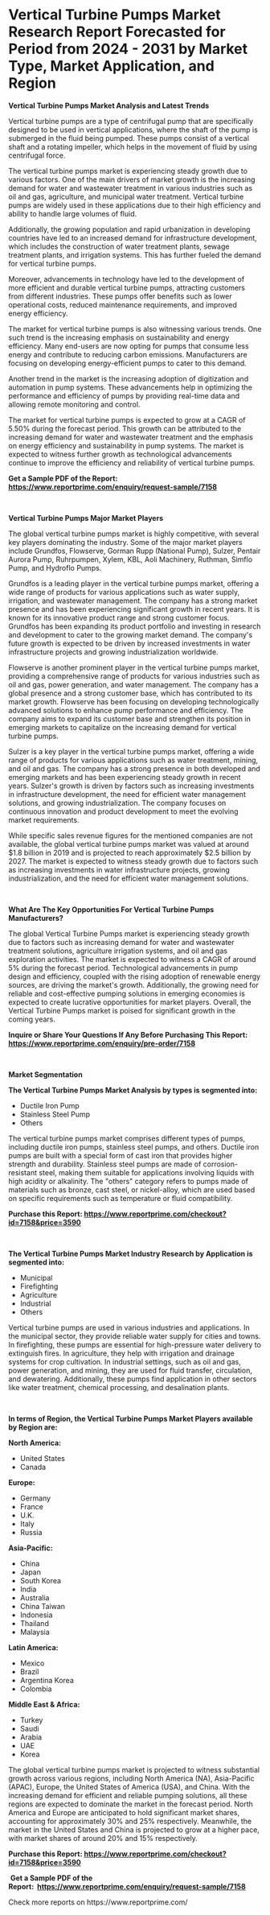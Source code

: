<p><h1>Vertical Turbine Pumps Market Research Report Forecasted for Period from 2024 -  2031 by Market Type, Market Application, and Region</h1></p><p><strong>Vertical Turbine Pumps Market Analysis and Latest Trends</strong></p>
<p><p>Vertical turbine pumps are a type of centrifugal pump that are specifically designed to be used in vertical applications, where the shaft of the pump is submerged in the fluid being pumped. These pumps consist of a vertical shaft and a rotating impeller, which helps in the movement of fluid by using centrifugal force.</p><p>The vertical turbine pumps market is experiencing steady growth due to various factors. One of the main drivers of market growth is the increasing demand for water and wastewater treatment in various industries such as oil and gas, agriculture, and municipal water treatment. Vertical turbine pumps are widely used in these applications due to their high efficiency and ability to handle large volumes of fluid.</p><p>Additionally, the growing population and rapid urbanization in developing countries have led to an increased demand for infrastructure development, which includes the construction of water treatment plants, sewage treatment plants, and irrigation systems. This has further fueled the demand for vertical turbine pumps.</p><p>Moreover, advancements in technology have led to the development of more efficient and durable vertical turbine pumps, attracting customers from different industries. These pumps offer benefits such as lower operational costs, reduced maintenance requirements, and improved energy efficiency.</p><p>The market for vertical turbine pumps is also witnessing various trends. One such trend is the increasing emphasis on sustainability and energy efficiency. Many end-users are now opting for pumps that consume less energy and contribute to reducing carbon emissions. Manufacturers are focusing on developing energy-efficient pumps to cater to this demand.</p><p>Another trend in the market is the increasing adoption of digitization and automation in pump systems. These advancements help in optimizing the performance and efficiency of pumps by providing real-time data and allowing remote monitoring and control.</p><p>The market for vertical turbine pumps is expected to grow at a CAGR of 5.50% during the forecast period. This growth can be attributed to the increasing demand for water and wastewater treatment and the emphasis on energy efficiency and sustainability in pump systems. The market is expected to witness further growth as technological advancements continue to improve the efficiency and reliability of vertical turbine pumps.</p></p>
<p><strong>Get a Sample PDF of the Report:&nbsp; <a href="https://www.reportprime.com/enquiry/request-sample/7158">https://www.reportprime.com/enquiry/request-sample/7158</a></strong></p>
<p>&nbsp;</p>
<p><strong>Vertical Turbine Pumps Major Market Players</strong></p>
<p><p>The global vertical turbine pumps market is highly competitive, with several key players dominating the industry. Some of the major market players include Grundfos, Flowserve, Gorman Rupp (National Pump), Sulzer, Pentair Aurora Pump, Ruhrpumpen, Xylem, KBL, Aoli Machinery, Ruthman, Simflo Pump, and Hydroflo Pumps.</p><p>Grundfos is a leading player in the vertical turbine pumps market, offering a wide range of products for various applications such as water supply, irrigation, and wastewater management. The company has a strong market presence and has been experiencing significant growth in recent years. It is known for its innovative product range and strong customer focus. Grundfos has been expanding its product portfolio and investing in research and development to cater to the growing market demand. The company's future growth is expected to be driven by increased investments in water infrastructure projects and growing industrialization worldwide.</p><p>Flowserve is another prominent player in the vertical turbine pumps market, providing a comprehensive range of products for various industries such as oil and gas, power generation, and water management. The company has a global presence and a strong customer base, which has contributed to its market growth. Flowserve has been focusing on developing technologically advanced solutions to enhance pump performance and efficiency. The company aims to expand its customer base and strengthen its position in emerging markets to capitalize on the increasing demand for vertical turbine pumps.</p><p>Sulzer is a key player in the vertical turbine pumps market, offering a wide range of products for various applications such as water treatment, mining, and oil and gas. The company has a strong presence in both developed and emerging markets and has been experiencing steady growth in recent years. Sulzer's growth is driven by factors such as increasing investments in infrastructure development, the need for efficient water management solutions, and growing industrialization. The company focuses on continuous innovation and product development to meet the evolving market requirements.</p><p>While specific sales revenue figures for the mentioned companies are not available, the global vertical turbine pumps market was valued at around $1.8 billion in 2019 and is projected to reach approximately $2.5 billion by 2027. The market is expected to witness steady growth due to factors such as increasing investments in water infrastructure projects, growing industrialization, and the need for efficient water management solutions.</p></p>
<p>&nbsp;</p>
<p><strong>What Are The Key Opportunities For Vertical Turbine Pumps Manufacturers?</strong></p>
<p><p>The global Vertical Turbine Pumps market is experiencing steady growth due to factors such as increasing demand for water and wastewater treatment solutions, agriculture irrigation systems, and oil and gas exploration activities. The market is expected to witness a CAGR of around 5% during the forecast period. Technological advancements in pump design and efficiency, coupled with the rising adoption of renewable energy sources, are driving the market's growth. Additionally, the growing need for reliable and cost-effective pumping solutions in emerging economies is expected to create lucrative opportunities for market players. Overall, the Vertical Turbine Pumps market is poised for significant growth in the coming years.</p></p>
<p><strong>Inquire or Share Your Questions If Any Before Purchasing This Report: <a href="https://www.reportprime.com/enquiry/pre-order/7158">https://www.reportprime.com/enquiry/pre-order/7158</a></strong></p>
<p>&nbsp;</p>
<p><strong>Market Segmentation</strong></p>
<p><strong>The Vertical Turbine Pumps Market Analysis by types is segmented into:</strong></p>
<p><ul><li>Ductile Iron Pump</li><li>Stainless Steel Pump</li><li>Others</li></ul></p>
<p><p>The vertical turbine pumps market comprises different types of pumps, including ductile iron pumps, stainless steel pumps, and others. Ductile iron pumps are built with a special form of cast iron that provides higher strength and durability. Stainless steel pumps are made of corrosion-resistant steel, making them suitable for applications involving liquids with high acidity or alkalinity. The "others" category refers to pumps made of materials such as bronze, cast steel, or nickel-alloy, which are used based on specific requirements such as temperature or fluid compatibility.</p></p>
<p><strong>Purchase this Report:&nbsp;<a href="https://www.reportprime.com/checkout?id=7158&price=3590">https://www.reportprime.com/checkout?id=7158&price=3590</a></strong></p>
<p>&nbsp;</p>
<p><strong>The Vertical Turbine Pumps Market Industry Research by Application is segmented into:</strong></p>
<p><ul><li>Municipal</li><li>Firefighting</li><li>Agriculture</li><li>Industrial</li><li>Others</li></ul></p>
<p><p>Vertical turbine pumps are used in various industries and applications. In the municipal sector, they provide reliable water supply for cities and towns. In firefighting, these pumps are essential for high-pressure water delivery to extinguish fires. In agriculture, they help with irrigation and drainage systems for crop cultivation. In industrial settings, such as oil and gas, power generation, and mining, they are used for fluid transfer, circulation, and dewatering. Additionally, these pumps find application in other sectors like water treatment, chemical processing, and desalination plants.</p></p>
<p>&nbsp;</p>
<p><strong>In terms of Region, the Vertical Turbine Pumps Market Players available by Region are:</strong></p>
<p>
    <p> <strong> North America: </strong>
        <ul>
            <li>United States</li>
            <li>Canada</li>
        </ul>
        </p> 
    <p> <strong> Europe: </strong>
        <ul>
            <li>Germany</li>
            <li>France</li>
            <li>U.K.</li>
            <li>Italy</li>
            <li>Russia</li>
        </ul>
        </p> 
    <p> <strong> Asia-Pacific: </strong>
        <ul>
            <li>China</li>
            <li>Japan</li>
            <li>South Korea</li>
            <li>India</li>
            <li>Australia</li>
            <li>China Taiwan</li>
            <li>Indonesia</li>
            <li>Thailand</li>
            <li>Malaysia</li>
        </ul>
        </p> 
    <p> <strong> Latin America: </strong>
        <ul>
            <li>Mexico</li>
            <li>Brazil</li>
            <li>Argentina Korea</li>
            <li>Colombia</li>
        </ul>
        </p> 
    <p> <strong> Middle East & Africa: </strong>
        <ul>
            <li>Turkey</li>
            <li>Saudi</li>
            <li>Arabia</li>
            <li>UAE</li>
            <li>Korea</li>
        </ul>
    </p>
    </p>
<p><p>The global vertical turbine pumps market is projected to witness substantial growth across various regions, including North America (NA), Asia-Pacific (APAC), Europe, the United States of America (USA), and China. With the increasing demand for efficient and reliable pumping solutions, all these regions are expected to dominate the market in the forecast period. North America and Europe are anticipated to hold significant market shares, accounting for approximately 30% and 25% respectively. Meanwhile, the market in the United States and China is projected to grow at a higher pace, with market shares of around 20% and 15% respectively.</p></p>
<p><strong>Purchase this Report: <a href="https://www.reportprime.com/checkout?id=7158&price=3590">https://www.reportprime.com/checkout?id=7158&price=3590</a></strong></p>
<p>&nbsp;<strong>Get a Sample PDF of the Report:&nbsp;&nbsp;<a href="https://www.reportprime.com/enquiry/request-sample/7158">https://www.reportprime.com/enquiry/request-sample/7158</a></strong></p>
<p><strong></strong></p>
<p>Check more reports on https://www.reportprime.com/</p>
